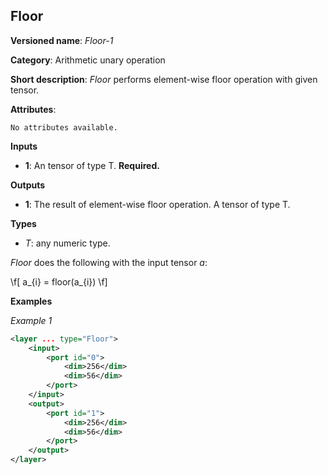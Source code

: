 ## Floor <a name="Floor"></a>

**Versioned name**: *Floor-1*

**Category**: Arithmetic unary operation 

**Short description**: *Floor* performs element-wise floor operation with given tensor.

**Attributes**:

    No attributes available.

**Inputs**

* **1**: An tensor of type T. **Required.**

**Outputs**

* **1**: The result of element-wise floor operation. A tensor of type T.

**Types**

* *T*: any numeric type.

*Floor* does the following with the input tensor *a*:

\f[
a_{i} = floor(a_{i})
\f]

**Examples**

*Example 1*

```xml
<layer ... type="Floor">
    <input>
        <port id="0">
            <dim>256</dim>
            <dim>56</dim>
        </port>
    </input>
    <output>
        <port id="1">
            <dim>256</dim>
            <dim>56</dim>
        </port>
    </output>
</layer>
```
